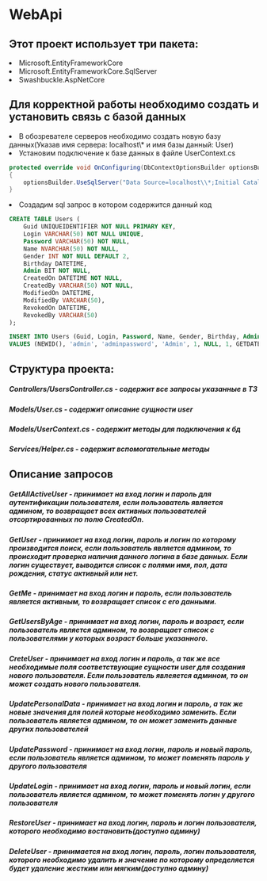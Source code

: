 <h1>WebApi</h1>
<h2>Этот проект использует три пакета:</h2>

<li>Microsoft.EntityFrameworkCore</li>
<li>Microsoft.EntityFrameworkCore.SqlServer</li>
<li>Swashbuckle.AspNetCore</li>

<h2>Для корректной работы необходимо создать и установить связь с базой данных</h2>
<li>В обозревателе серверов необходимо создать новую базу данных(Указав имя сервера: localhost\* и имя базы данный: User)</li>
<li>Установим подключение к базе данных в файле UserContext.cs</li>

```c#
protected override void OnConfiguring(DbContextOptionsBuilder optionsBuilder)
{
    optionsBuilder.UseSqlServer("Data Source=localhost\\*;Initial Catalog=User;TrustServerCertificate=True;Integrated Security=True;Pooling=True");
}

```

<li>Создадим sql запрос в котором содержится данный код</li>

```sql
CREATE TABLE Users (
    Guid UNIQUEIDENTIFIER NOT NULL PRIMARY KEY,
    Login VARCHAR(50) NOT NULL UNIQUE,
    Password VARCHAR(50) NOT NULL,
    Name NVARCHAR(50) NOT NULL,
    Gender INT NOT NULL DEFAULT 2,
    Birthday DATETIME,
    Admin BIT NOT NULL,
    CreatedOn DATETIME NOT NULL,
    CreatedBy VARCHAR(50) NOT NULL,
    ModifiedOn DATETIME,
    ModifiedBy VARCHAR(50),
    RevokedOn DATETIME,
    RevokedBy VARCHAR(50)
);

INSERT INTO Users (Guid, Login, Password, Name, Gender, Birthday, Admin, CreatedOn, CreatedBy, ModifiedOn, ModifiedBy)
VALUES (NEWID(), 'admin', 'adminpassword', 'Admin', 1, NULL, 1, GETDATE(), 'system', GETDATE(), 'system');

```

<h2>Структура проекта:</h2>
<h5>Controllers/UsersController.cs - содержит все запросы указанные в ТЗ</h5>
<h5>Models/User.cs - содержит описание сущности user</h5>
<h5>Models/UserContext.cs - содержит методы для подключения к бд</h5>
<h5>Services/Helper.cs - содержит вспомогательные методы</h5>

<h2>Описание запросов</h2>
<h5>GetAllActiveUser - принимает на вход логин и пароль для аутентификации пользователя, если пользователь является админом, то возвращает всех активных пользователей отсортированных по полю CreatedOn.</h5>
<h5>GetUser - принимает на вход логин, пароль и логин по которому производится поиск, если пользователь является админом, то происходит проверка наличия данного логина в базе данных. Если логин существует, выводится список с полями имя, пол, дата рождения, статус активный или нет.</h5>
<h5>GetMe - принимает на вход логин и пароль, если пользователь является активным, то возвращает список с его данными.</h5>
<h5>GetUsersByAge - принимает на вход логин, пароль и возраст, если пользователь является админом, то возвращает список с пользователями у которых возраст больше указанного.</h5>
<h5>CreteUser - принимает на вход логин и пароль, а так же все необходимые поля соответствующие сущности user для создания нового пользователя. Если пользователь явлеяется админом, то он может создать нового пользователя.</h5>
<h5>UpdatePersonalData - принимает на вход логин и пароль, а так же новые значения для полей которые необходимо заменить. Если пользователь является админом, то он может заменить данные других пользователей</h5>
<h5>UpdatePassword - принимает на вход логин, пароль и новый пароль, если пользователь является админом, то может поменять пароль у другого пользователя</h5>
<h5>UpdateLogin - принимает на вход логин, пароль и новый логин, если пользователь является админом, то может поменять логин у другого пользователя</h5>
<h5>RestoreUser - принимает на вход логин, пароль и логин пользователя, которого необходимо востановить(доступно админу)</h5>
<h5>DeleteUser - принимается на вход логин, пароль, логин пользователя, которого необходимо удалить и значение по которому определяется будет удаление жестким или мягким(доступно админу)</h5>
